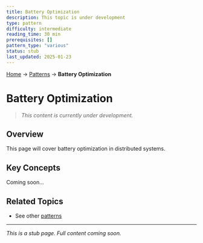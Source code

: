 ```yaml
---
title: Battery Optimization
description: This topic is under development
type: pattern
difficulty: intermediate
reading_time: 30 min
prerequisites: []
pattern_type: "various"
status: stub
last_updated: 2025-01-23
---
```


<!-- Navigation -->
[Home](../index.md) → [Patterns](index.md) → **Battery Optimization**

# Battery Optimization

> *This content is currently under development.*

## Overview

This page will cover battery optimization in distributed systems.

## Key Concepts

Coming soon...

## Related Topics

- See other [patterns](index.md)

---

*This is a stub page. Full content coming soon.*
